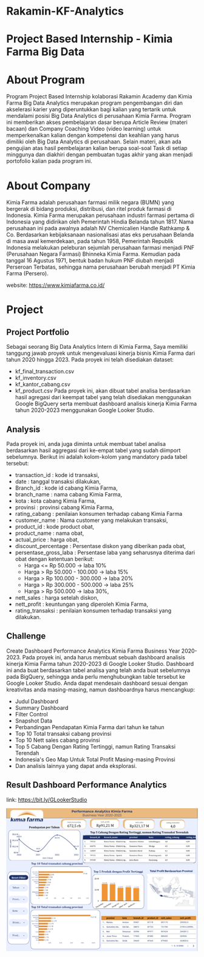 # Rakamin-KF-Analytics
# Project Based Internship - Kimia Farma Big Data
# About Program
Program Project Based Internship kolaborasi Rakamin Academy dan Kimia Farma Big Data Analytics merupakan program pengembangan diri dan akselerasi karier yang diperuntukkan bagi kalian yang tertarik untuk mendalami posisi Big Data Analytics di perusahaan Kimia Farma. Program ini memberikan akses pembelajaran dasar berupa Article Review (materi bacaan) dan Company Coaching Video (video learning) untuk memperkenalkan kalian dengan kompetensi dan keahlian yang harus dimiliki oleh Big Data Analytics di perusahaan. Selain materi, akan ada pengujian atas hasil pembelajaran kalian berupa soal-soal Task di setiap minggunya dan diakhiri dengan pembuatan tugas akhir yang akan menjadi portofolio kalian pada program ini.
# About Company

Kimia Farma adalah perusahaan farmasi milik negara (BUMN) yang bergerak di bidang produksi, distribusi, dan ritel produk farmasi di Indonesia. Kimia Farma merupakan perusahaan industri farmasi pertama di Indonesia yang didirikan oleh Pemerintah Hindia Belanda tahun 1817. Nama perusahaan ini pada awalnya adalah NV Chemicalien Handle Rathkamp & Co. 
Berdasarkan kebijaksanaan nasionalisasi atas eks perusahaan Belanda di masa awal kemerdekaan, pada tahun 1958, Pemerintah Republik Indonesia melakukan peleburan sejumlah perusahaan farmasi menjadi PNF (Perusahaan Negara Farmasi) Bhinneka Kimia Farma. Kemudian pada tanggal 16 Agustus 1971, bentuk badan hukum PNF diubah menjadi Perseroan Terbatas, sehingga nama perusahaan berubah menjadi PT Kimia Farma (Persero).

website: https://www.kimiafarma.co.id/
# Project
## Project Portfolio
Sebagai seorang Big Data Analytics Intern di Kimia Farma, Saya memiliki tanggung jawab proyek untuk mengevaluasi kinerja bisnis Kimia Farma dari tahun 2020 hingga 2023. Pada proyek ini telah disediakan dataset: 
- kf_final_transaction.csv
- kf_inventory.csv 
- kf_kantor_cabang.csv
- kf_product.csv 
Pada proyek ini, akan dibuat tabel analisa berdasarkan hasil agregasi dari keempat tabel yang telah disediakan menggunakan Google BigQuery serta membuat dashboard analisis kinerja Kimia Farma tahun 2020-2023 menggunakan Google Looker Studio.
## Analysis
Pada proyek ini, anda juga diminta untuk membuat tabel analisa berdasarkan hasil aggregasi dari ke-empat tabel yang sudah diimport sebelumnya. Berikut ini adalah kolom-kolom yang
mandatory pada tabel tersebut:
- transaction_id : kode id transaksi,
- date : tanggal transaksi dilakukan,
- Branch_id : kode id cabang Kimia Farma,
- branch_name : nama cabang Kimia Farma,
- kota : kota cabang Kimia Farma,
- provinsi : provinsi cabang Kimia Farma,
- rating_cabang : penilaian konsumen terhadap cabang Kimia Farma
- customer_name : Nama customer yang melakukan transaksi,
- product_id : kode product obat,
- product_name : nama obat,
- actual_price : harga obat,
- discount_percentage : Persentase diskon yang diberikan pada obat,
- persentase_gross_laba : Persentase laba yang seharusnya diterima dari obat dengan ketentuan berikut:
  - Harga <= Rp 50.000 -> laba 10%
  - Harga > Rp 50.000 - 100.000 -> laba 15%
  - Harga > Rp 100.000 - 300.000 -> laba 20%
  - Harga > Rp 300.000 - 500.000 -> laba 25%
  - Harga > Rp 500.000 -> laba 30%,
- nett_sales : harga setelah diskon,
- nett_profit : keuntungan yang diperoleh Kimia Farma,
- rating_transaksi : penilaian konsumen terhadap transaksi yang dilakukan.
  
## Challenge
Create Dashboard Performance Analytics Kimia Farma Business Year 2020-2023. Pada proyek ini, anda harus membuat sebuah dashboard analisis kinerja Kimia Farma tahun 2020-2023 di Google Looker Studio. Dashboard ini anda buat berdasarkan tabel analisa yang telah anda buat sebelumnya pada BigQuery, sehingga anda perlu menghubungkan table tersebut ke Google Looker Studio. Anda dapat mendesain dashboard sesuai dengan kreativitas anda masing-masing, namun dashboardnya harus mencangkup:
- Judul Dashboard
- Summary Dashboard
- Filter Control
- Snapshot Data
- Perbandingan Pendapatan Kimia Farma dari tahun ke tahun
- Top 10 Total transaksi cabang provinsi
- Top 10 Nett sales cabang provinsi
- Top 5 Cabang Dengan Rating Tertinggi, namun Rating Transaksi Terendah
- Indonesia's Geo Map Untuk Total Profit Masing-masing Provinsi
- Dan analisis lainnya yang dapat anda eksplorasi.
  
## Result Dashboard Performance Analytics
link: https://bit.ly/GLookerStudio

![image alt](https://github.com/AzzatiSahirah/Rakamin-KF-Analytics/blob/2070223451c8a465257b61db06ea7bc3fb6586b6/DashboardPerformance)
